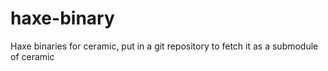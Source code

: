# haxe-binary

Haxe binaries for ceramic, put in a git repository to fetch it as a submodule of ceramic
